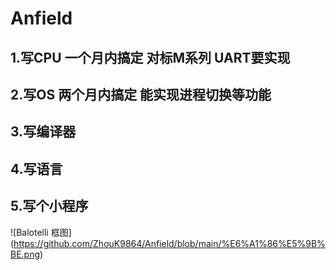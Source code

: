 # Anfield
## 1.写CPU 一个月内搞定 对标M系列 UART要实现
## 2.写OS  两个月内搞定 能实现进程切换等功能
## 3.写编译器
## 4.写语言
## 5.写个小程序
![Balotelli 框图] (https://github.com/ZhouK9864/Anfield/blob/main/%E6%A1%86%E5%9B%BE.png)
